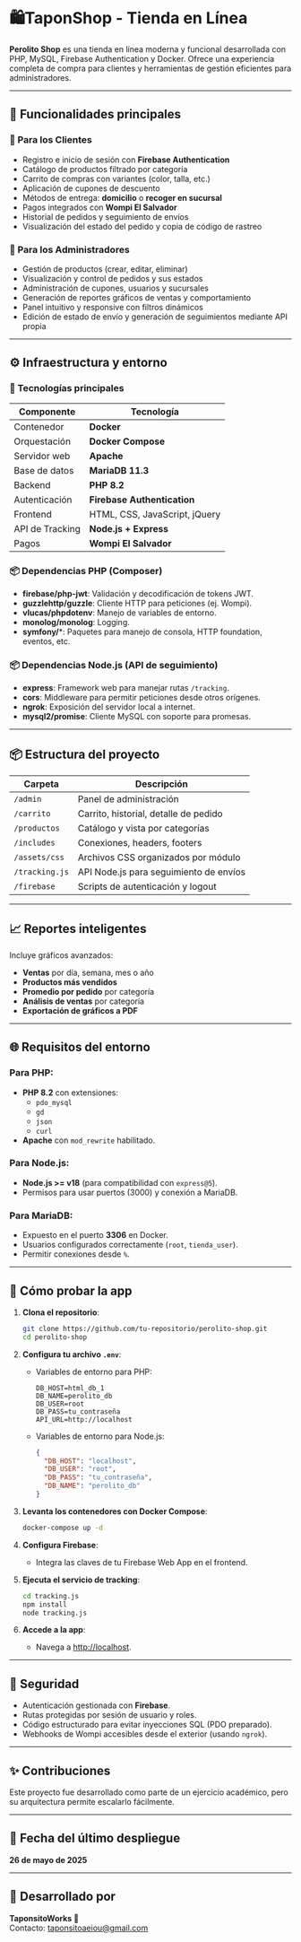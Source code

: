 # 🛍️TaponShop - Tienda en Línea

**Perolito Shop** es una tienda en línea moderna y funcional desarrollada con PHP, MySQL, Firebase Authentication y Docker. Ofrece una experiencia completa de compra para clientes y herramientas de gestión eficientes para administradores.

---

## 🚀 Funcionalidades principales

### 🛒 Para los Clientes

- Registro e inicio de sesión con **Firebase Authentication**
- Catálogo de productos filtrado por categoría
- Carrito de compras con variantes (color, talla, etc.)
- Aplicación de cupones de descuento
- Métodos de entrega: **domicilio** o **recoger en sucursal**
- Pagos integrados con **Wompi El Salvador**
- Historial de pedidos y seguimiento de envíos
- Visualización del estado del pedido y copia de código de rastreo

### 🔐 Para los Administradores

- Gestión de productos (crear, editar, eliminar)
- Visualización y control de pedidos y sus estados
- Administración de cupones, usuarios y sucursales
- Generación de reportes gráficos de ventas y comportamiento
- Panel intuitivo y responsive con filtros dinámicos
- Edición de estado de envío y generación de seguimientos mediante API propia

---

## ⚙️ Infraestructura y entorno

### 🔧 Tecnologías principales

| Componente       | Tecnología                         |
|------------------|-------------------------------------|
| Contenedor       | **Docker**                         |
| Orquestación     | **Docker Compose**                 |
| Servidor web     | **Apache**                         |
| Base de datos    | **MariaDB 11.3**                   |
| Backend          | **PHP 8.2**                        |
| Autenticación    | **Firebase Authentication**        |
| Frontend         | HTML, CSS, JavaScript, jQuery      |
| API de Tracking  | **Node.js + Express**              |
| Pagos            | **Wompi El Salvador**             |

### 📦 Dependencias PHP (Composer)

- **firebase/php-jwt**: Validación y decodificación de tokens JWT.
- **guzzlehttp/guzzle**: Cliente HTTP para peticiones (ej. Wompi).
- **vlucas/phpdotenv**: Manejo de variables de entorno.
- **monolog/monolog**: Logging.
- **symfony/***: Paquetes para manejo de consola, HTTP foundation, eventos, etc.

### 📦 Dependencias Node.js (API de seguimiento)

- **express**: Framework web para manejar rutas `/tracking`.
- **cors**: Middleware para permitir peticiones desde otros orígenes.
- **ngrok**: Exposición del servidor local a internet.
- **mysql2/promise**: Cliente MySQL con soporte para promesas.

---

## 📦 Estructura del proyecto

| Carpeta          | Descripción                                   |
|------------------|-----------------------------------------------|
| `/admin`         | Panel de administración                      |
| `/carrito`       | Carrito, historial, detalle de pedido         |
| `/productos`     | Catálogo y vista por categorías               |
| `/includes`      | Conexiones, headers, footers                  |
| `/assets/css`    | Archivos CSS organizados por módulo           |
| `/tracking.js`   | API Node.js para seguimiento de envíos        |
| `/firebase`      | Scripts de autenticación y logout             |

---

## 📈 Reportes inteligentes

Incluye gráficos avanzados:

- **Ventas** por día, semana, mes o año
- **Productos más vendidos**
- **Promedio por pedido** por categoría
- **Análisis de ventas** por categoría
- **Exportación de gráficos a PDF**

---

## 🌐 Requisitos del entorno

### Para PHP:
- **PHP 8.2** con extensiones:
  - `pdo_mysql`
  - `gd`
  - `json`
  - `curl`
- **Apache** con `mod_rewrite` habilitado.

### Para Node.js:
- **Node.js >= v18** (para compatibilidad con `express@5`).
- Permisos para usar puertos (3000) y conexión a MariaDB.

### Para MariaDB:
- Expuesto en el puerto **3306** en Docker.
- Usuarios configurados correctamente (`root`, `tienda_user`).
- Permitir conexiones desde `%`.

---

## 🧪 Cómo probar la app

1. **Clona el repositorio**:
   ```bash
   git clone https://github.com/tu-repositorio/perolito-shop.git
   cd perolito-shop
   ```

2. **Configura tu archivo `.env`**:
   - Variables de entorno para PHP:
     ```
     DB_HOST=html_db_1
     DB_NAME=perolito_db
     DB_USER=root
     DB_PASS=tu_contraseña
     API_URL=http://localhost
     ```
   - Variables de entorno para Node.js:
     ```json
     {
       "DB_HOST": "localhost",
       "DB_USER": "root",
       "DB_PASS": "tu_contraseña",
       "DB_NAME": "perolito_db"
     }
     ```

3. **Levanta los contenedores con Docker Compose**:
   ```bash
   docker-compose up -d
   ```

4. **Configura Firebase**:
   - Integra las claves de tu Firebase Web App en el frontend.

5. **Ejecuta el servicio de tracking**:
   ```bash
   cd tracking.js
   npm install
   node tracking.js
   ```

6. **Accede a la app**:
   - Navega a [http://localhost](http://localhost).

---

## 🔐 Seguridad

- Autenticación gestionada con **Firebase**.
- Rutas protegidas por sesión de usuario y roles.
- Código estructurado para evitar inyecciones SQL (PDO preparado).
- Webhooks de Wompi accesibles desde el exterior (usando `ngrok`).

---

## ✨ Contribuciones

Este proyecto fue desarrollado como parte de un ejercicio académico, pero su arquitectura permite escalarlo fácilmente.

---

## 📅 Fecha del último despliegue

**26 de mayo de 2025**

---

## 👤 Desarrollado por

**TaponsitoWorks 🧠**  
Contacto: [taponsitoaeiou@gmail.com](mailto:taponsitoaeiou@gmail.com)
